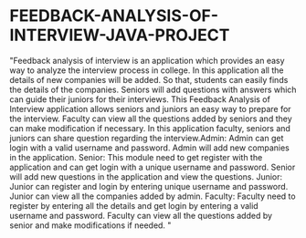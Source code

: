 # FEEDBACK-ANALYSIS-OF-INTERVIEW-JAVA-PROJECT
"Feedback analysis of interview is an application which provides an easy way to analyze the interview process in college. In this application all the details of new companies will be added. So that, students can easily finds the details of the companies. Seniors will add questions with answers which can guide their juniors for their interviews. This Feedback Analysis of Interview application allows seniors and juniors an easy way to prepare for the interview. Faculty can view all the questions added by seniors and they can make modification if necessary. In this application faculty, seniors and juniors can share question regarding the interview.Admin: Admin can get login with a valid username and password. Admin will add new companies in the application. Senior: This module need to get register with the application and can get login with a unique username and password. Senior will add new questions in the application and view the questions. Junior: Junior can register and login by entering unique username and password. Junior can view all the companies added by admin. Faculty: Faculty need to register by entering all the details and get login by entering a valid username and password. Faculty can view all the questions added by senior and make modifications if needed. "
